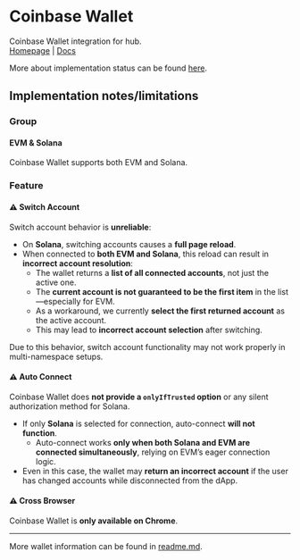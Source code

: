 # Coinbase Wallet
Coinbase Wallet integration for hub.  
[Homepage](https://www.coinbase.com/wallet) | [Docs](https://docs.cdp.coinbase.com/wallet-sdk/docs/welcome)

More about implementation status can be found [here](../readme.md).

## Implementation notes/limitations

### Group

#### EVM & Solana
Coinbase Wallet supports both EVM and Solana.

### Feature

#### ⚠️ Switch Account
Switch account behavior is **unreliable**:
- On **Solana**, switching accounts causes a **full page reload**.
- When connected to **both EVM and Solana**, this reload can result in **incorrect account resolution**:
  - The wallet returns a **list of all connected accounts**, not just the active one.
  - The **current account is not guaranteed to be the first item** in the list—especially for EVM.
  - As a workaround, we currently **select the first returned account** as the active account.
  - This may lead to **incorrect account selection** after switching.

Due to this behavior, switch account functionality may not work properly in multi-namespace setups.

#### ⚠️ Auto Connect
Coinbase Wallet does **not provide a `onlyIfTrusted` option** or any silent authorization method for Solana.
- If only **Solana** is selected for connection, auto-connect **will not function**.
  - Auto-connect works **only when both Solana and EVM are connected simultaneously**, relying on EVM’s eager connection logic.
- Even in this case, the wallet may **return an incorrect account** if the user has changed accounts while disconnected from the dApp.


#### ⚠️ Cross Browser
Coinbase Wallet is **only available on Chrome**.

---

More wallet information can be found in [readme.md](../readme.md).
